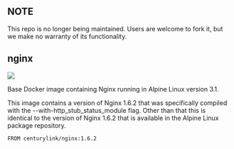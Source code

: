 ## NOTE

This repo is no longer being maintained. Users are welcome to fork it, but we make no warranty of its functionality.

## nginx

[![](https://badge.imagelayers.io/centurylink/nginx.svg)](https://imagelayers.io/?images=centurylink/nginx:latest 'Get your own badge on imagelayers.io')

Base Docker image containing Nginx running in Alpine Linux version 3.1.

This image contains a version of Nginx 1.6.2 that was specifically compiled 
with the --with-http_stub_status_module flag. Other than that this is identical
to the version of Nginx 1.6.2 that is available in the Alpine Linux package
repository.

    FROM centurylink/nginx:1.6.2

